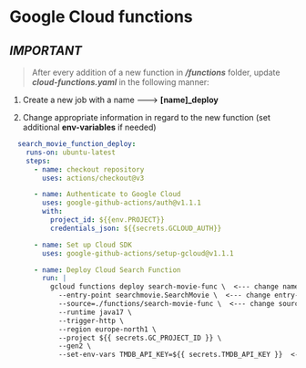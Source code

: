 # Google Cloud functions

***IMPORTANT***
---------------

> After every addition of a new function in ***/functions*** folder,
> update ***cloud-functions.yaml*** in the following manner:

1. Create a new job with a name ---> **[name]_deploy**

2. Change appropriate information in regard to the new function (set additional **env-variables** if needed)

```yaml
  search_movie_function_deploy:
    runs-on: ubuntu-latest
    steps:
      - name: checkout repository
        uses: actions/checkout@v3

      - name: Authenticate to Google Cloud
        uses: google-github-actions/auth@v1.1.1
        with:
          project_id: ${{env.PROJECT}}
          credentials_json: ${{secrets.GCLOUD_AUTH}}

      - name: Set up Cloud SDK
        uses: google-github-actions/setup-gcloud@v1.1.1

      - name: Deploy Cloud Search Function
        run: |
          gcloud functions deploy search-movie-func \  <--- change name
            --entry-point searchmovie.SearchMovie \  <--- change entry-point
            --source=./functions/search-movie-func \  <--- change source
            --runtime java17 \
            --trigger-http \
            --region europe-north1 \
            --project ${{ secrets.GC_PROJECT_ID }} \
            --gen2 \
            --set-env-vars TMDB_API_KEY=${{ secrets.TMDB_API_KEY }}  <--- set additional env-variables

```
